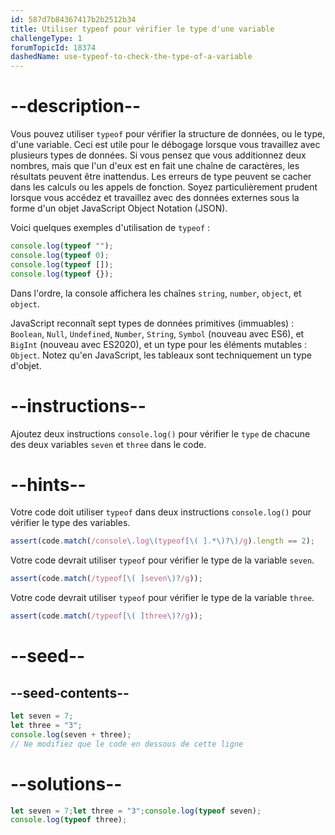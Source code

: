 ```yaml
---
id: 587d7b84367417b2b2512b34
title: Utiliser typeof pour vérifier le type d'une variable
challengeType: 1
forumTopicId: 18374
dashedName: use-typeof-to-check-the-type-of-a-variable
---
```


# --description--

Vous pouvez utiliser `typeof` pour vérifier la structure de données, ou le type, d'une variable. Ceci est utile pour le débogage lorsque vous travaillez avec plusieurs types de données. Si vous pensez que vous additionnez deux nombres, mais que l'un d'eux est en fait une chaîne de caractères, les résultats peuvent être inattendus. Les erreurs de type peuvent se cacher dans les calculs ou les appels de fonction. Soyez particulièrement prudent lorsque vous accédez et travaillez avec des données externes sous la forme d'un objet JavaScript Object Notation (JSON).

Voici quelques exemples d'utilisation de `typeof` :

```js
console.log(typeof "");
console.log(typeof 0);
console.log(typeof []);
console.log(typeof {});
```

Dans l'ordre, la console affichera les chaînes `string`, `number`, `object`, et `object`.

JavaScript reconnaît sept types de données primitives (immuables) : `Boolean`, `Null`, `Undefined`, `Number`, `String`, `Symbol` (nouveau avec ES6), et `BigInt` (nouveau avec ES2020), et un type pour les éléments mutables : `Object`. Notez qu'en JavaScript, les tableaux sont techniquement un type d'objet.

# --instructions--

Ajoutez deux instructions `console.log()` pour vérifier le `type` de chacune des deux variables `seven` et `three` dans le code.

# --hints--

Votre code doit utiliser `typeof` dans deux instructions `console.log()` pour vérifier le type des variables.

```js
assert(code.match(/console\.log\(typeof[\( ].*\)?\)/g).length == 2);
```

Votre code devrait utiliser `typeof` pour vérifier le type de la variable `seven`.

```js
assert(code.match(/typeof[\( ]seven\)?/g));
```

Votre code devrait utiliser `typeof` pour vérifier le type de la variable `three`.

```js
assert(code.match(/typeof[\( ]three\)?/g));
```

# --seed--

## --seed-contents--

```js
let seven = 7;
let three = "3";
console.log(seven + three);
// Ne modifiez que le code en dessous de cette ligne
```

# --solutions--

```js
let seven = 7;let three = "3";console.log(typeof seven);
console.log(typeof three);
```
